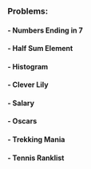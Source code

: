 ### Problems:

#### - Numbers Ending in 7
#### - Half Sum Element
#### - Histogram
#### - Clever Lily
#### - Salary
#### - Oscars
#### - Trekking Mania
#### - Tennis Ranklist